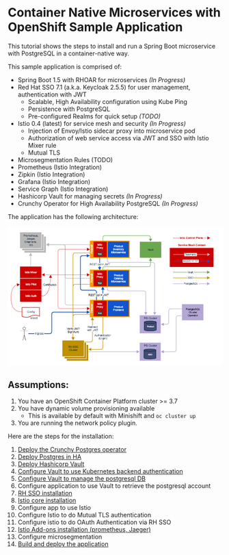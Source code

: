 # Container Native Microservices with OpenShift Sample Application

This tutorial shows the steps to install and run a Spring Boot microservice with PostgreSQL in a container-native way. 

This sample application is comprised of:

* Spring Boot 1.5 with RHOAR for microservices *(In Progress)*
* Red Hat SSO 7.1 (a.k.a. Keycloak 2.5.5) for user management, authentication with JWT
  * Scalable, High Availability configuration using Kube Ping
  * Persistence with PostgreSQL
  * Pre-configured Realms for quick setup *(TODO)*
* Istio 0.4 (latest) for service mesh and security *(In Progress)*
  * Injection of Envoy/Istio sidecar proxy into microservice pod
  * Authorization of web service access via JWT and SSO with Istio Mixer rule
  * Mutual TLS
* Microsegmentation Rules (TODO)
* Prometheus (Istio Integration)
* Zipkin (Istio Integration)
* Grafana (Istio Integration)
* Service Graph (Istio Integration)
* Hashicorp Vault for managing secrets *(In Progress)*
* Crunchy Operator for High Availability PostgreSQL *(In Progress)*

The application has the following architecture:

![Architecture](architecture.png)

## Assumptions:
1. You have an OpenShift Container Platform cluster >= 3.7
2. You have dynamic volume provisioning available
   * This is available by default with Minishift and `oc cluster up`
3. You are running the network policy plugin.

Here are the steps for the installation:


1. [Deploy the Crunchy Postgres operator](./crunchy/deploy-cruncy.md)
2. [Deploy Postgres in HA](./crunchy/deploy-HA-db.md)
3. [Deploy Hashicorp Vault](./vault/deploy-vault.md)
4. [Configure Vault to use Kubernetes backend authentication](./vault/vault-kube-backend.md)
5. [Configure Vault to manage the postgresql DB](./vault/vault-postgres.md)
6. Configure application to use Vault to retrieve the postgresql account
7. [RH SSO installation](./sso/README.md)
8. [Istio core installation](./istio/README.md)
9. Configure app to use Istio
10. Configure Istio to do Mutual TLS authentication
11. Configure istio to do OAuth Authentication via RH SSO
12. [Istio Add-ons installation (prometheus, Jaeger)](./istio/README.md)
13. Configure microsegmentation
14. [Build and deploy the application](./spring/README.md)
